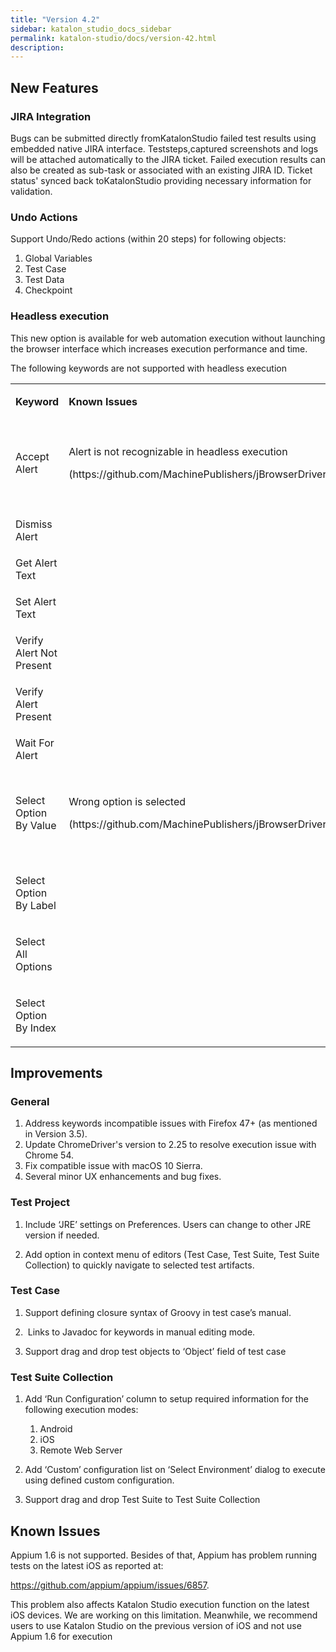 ```yaml
---
title: "Version 4.2" 
sidebar: katalon_studio_docs_sidebar
permalink: katalon-studio/docs/version-42.html 
description: 
---
```

New Features
------------

### JIRA Integration

Bugs can be submitted directly fromKatalonStudio failed test results using embedded native JIRA interface. Teststeps,captured screenshots and logs will be attached automatically to the JIRA ticket. Failed execution results can also be created as sub-task or associated with an existing JIRA ID. Ticket status' synced back toKatalonStudio providing necessary information for validation.  

### Undo Actions

Support Undo/Redo actions (within 20 steps) for following objects:

1.  Global Variables
2.  Test Case
3.  Test Data
4.  Checkpoint

  
  

### Headless execution

This new option is available for web automation execution without launching the browser interface which increases execution performance and time.

The following keywords are not supported with headless execution

<table><tbody><tr><td><p><strong>Keyword</strong></p></td><td><p><strong>Known Issues</strong></p></td><td><p><strong>Impact</strong></p></td></tr><tr><td><p><a>Accept Alert</a></p></td><td><p>Alert is not recognizable in headless execution</p><p>(<a>https://github.com/MachinePublishers/jBrowserDriver/issues/147</a>)</p></td><td><p>Alert keywords can’t be used for verification</p></td></tr><tr><td><p><a>Dismiss Alert</a></p></td></tr><tr><td><a>Get Alert Text</a></td></tr><tr><td><p><a>Set Alert Text</a></p></td></tr><tr><td><a>Verify Alert Not Present</a></td></tr><tr><td><p><a>Verify Alert Present</a></p></td></tr><tr><td><a>Wait For Alert</a></td></tr><tr><td><p><a>Select Option By Value</a></p></td><td><p>Wrong option is selected</p><p>(<a>https://github.com/MachinePublishers/jBrowserDriver/issues/148</a>)</p></td><td><p>Options could not be selected as expected</p></td></tr><tr><td><p><a>Select Option By Label</a></p></td></tr><tr><td><p><a>Select All Options</a></p></td></tr><tr><td><p><a>Select Option By Index</a></p></td></tr></tbody></table>

Improvements
------------

### General

1.  Address keywords incompatible issues with Firefox 47+ (as mentioned in Version 3.5).
2.  Update ChromeDriver's version to 2.25 to resolve execution issue with Chrome 54.
3.  Fix compatible issue with macOS 10 Sierra. 
4.  Several minor UX enhancements and bug fixes.   
      
    

### Test Project

1.  Include ‘JRE’ settings on Preferences. Users can change to other JRE version if needed.  
    
2.  Add option in context menu of editors (Test Case, Test Suite, Test Suite Collection) to quickly navigate to selected test artifacts.  
      
      
    

### Test Case

1.  Support defining closure syntax of Groovy in test case’s manual.  
      
      
    
2.   Links to Javadoc for keywords in manual editing mode.   
      
      
    
3.  Support drag and drop test objects to ‘Object’ field of test case  
      
      
    

### Test Suite Collection

1.  Add ‘Run Configuration’ column to setup required information for the following execution modes:
    
    1.  Android
    2.  iOS
    3.  Remote Web Server
    
      
      
    
2.  Add ‘Custom’ configuration list on ‘Select Environment’ dialog to execute using defined custom configuration.  
      
      
    
3.  Support drag and drop Test Suite to Test Suite Collection  
    

Known Issues
------------

Appium 1.6 is not supported. Besides of that, Appium has problem running tests on the latest iOS as reported at: 

https://github.com/appium/appium/issues/6857.

This problem also affects Katalon Studio execution function on the latest iOS devices. We are working on this limitation. Meanwhile, we recommend users to use Katalon Studio on the previous version of iOS and not use Appium 1.6 for execution